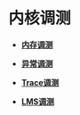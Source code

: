 # 内核调测


- **[内存调测](kernel-mini-memory-debug.md)**

- **[异常调测](kernel-mini-memory-exception.md)**

- **[Trace调测](kernel-mini-memory-trace.md)**

- **[LMS调测](kernel-mini-memory-lms.md)**
